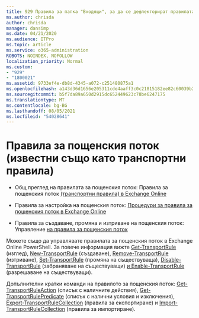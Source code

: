 ```yaml
---
title: 929 Правила за папка "Входящи", за да се дефлекторират правилата наtransport
ms.author: chrisda
author: chrisda
manager: dansimp
ms.date: 04/21/2020
ms.audience: ITPro
ms.topic: article
ms.service: o365-administration
ROBOTS: NOINDEX, NOFOLLOW
localization_priority: Normal
ms.custom:
- "929"
- "1800021"
ms.assetid: 9733ef4e-db8d-4345-a072-c251480875a1
ms.openlocfilehash: a143d36d1656e205311cde4aaff3c0c21815182ee82c60039b2219addac218cb
ms.sourcegitcommit: b5f7da89a650d2915dc652449623c78be6247175
ms.translationtype: MT
ms.contentlocale: bg-BG
ms.lasthandoff: 08/05/2021
ms.locfileid: "54028641"
---
```

# <a name="mail-flow-rules-also-known-as-transport-rules"></a>Правила за пощенския поток (известни също като транспортни правила)

- Общ преглед на правилата за пощенския поток: Правила за пощенския поток [(транспортни правила) в Exchange Online](https://technet.microsoft.com/library/jj919238.aspx)

- Правила за настройка на пощенския поток: [Процедури за правила за пощенския поток в Exchange Online](https://technet.microsoft.com/library/dn600436.aspx)

- Правила за създаване, промяна и изтриване на пощенския поток: Управление [на правила за пощенския поток](https://technet.microsoft.com/library/jj657505.aspx)

Можете също да управлявате правилата за пощенския поток в Exchange Online PowerShell. За повече информация вижте [Get-TransportRule](https://docs.microsoft.com/powershell/module/exchange/policy-and-compliance/get-transportrule) (изглед), [New-TransportRule](https://docs.microsoft.com/powershell/module/exchange/policy-and-compliance/new-transportrule) (създаване), [Remove-TransportRule](https://docs.microsoft.com/powershell/module/exchange/policy-and-compliance/remove-transportrule) (изтриване), [Set-TransportRule](https://docs.microsoft.com/powershell/module/exchange/policy-and-compliance/set-transportrule) (промяна на съществуваща), [Disable-TransportRule](https://docs.microsoft.com/powershell/module/exchange/policy-and-compliance/disable-transportrule) (забраняване на съществуващи) [и Enable-TransportRule](https://docs.microsoft.com/powershell/module/exchange/policy-and-compliance/enable-transportrule) (разрешаване на съществуващи).

Допълнителни кратки команди на правилото за пощенския поток: [Get-TransportRuleAction](https://docs.microsoft.com/powershell/module/exchange/policy-and-compliance/get-transportruleaction) (списък с наличните действия), [Get-TransportRulePredicate](https://docs.microsoft.com/powershell/module/exchange/policy-and-compliance/get-transportrulepredicate) (списък с налични условия и изключения), [Export-TransportRuleCollection](https://docs.microsoft.com/powershell/module/exchange/policy-and-compliance/export-transportrulecollection) (правила за експортиране) и [Import-TransportRuleCollection](https://docs.microsoft.com/powershell/module/exchange/policy-and-compliance/import-transportrulecollection) (правила за импортиране).
